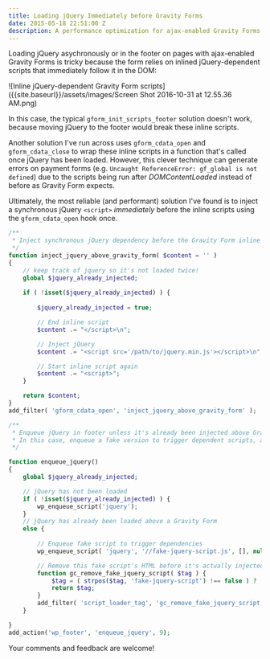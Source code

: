 ```yaml
---
title: Loading jQuery Immediately before Gravity Forms
date: 2015-05-18 22:51:00 Z
description: A performance optimization for ajax-enabled Gravity Forms
---
```


Loading jQuery asychronously or in the footer on pages with ajax-enabled Gravity Forms is tricky because the form relies on inlined jQuery-dependent scripts that immediately follow it in the DOM:

![Inline jQuery-dependent Gravity Form scripts]({{site.baseurl}}/assets/images/Screen Shot 2016-10-31 at 12.55.36 AM.png)

In this case, the typical `gform_init_scripts_footer` solution doesn't work, because moving jQuery to the footer would break these inline scripts. 

Another solution I've run across uses `gform_cdata_open` and `gform_cdata_close` to wrap these inline scripts in a function that's called once jQuery has been loaded. However, this clever technique can generate errors on payment forms (e.g. `Uncaught ReferenceError: gf_global is not defined`) due to the scripts being run after _DOMContentLoaded_ instead of before as Gravity Form expects. 

Ultimately, the most reliable (and performant) solution I've found is to inject a synchronous jQuery `<script>` _immediately_ before the inline scripts using the `gform_cdata_open` hook once.

```php
/**
 * Inject synchronous jQuery dependency before the Gravity Form inline scripts
 */
function inject_jquery_above_gravity_form( $content = '' ) 
{
	// keep track of jquery so it's not loaded twice!
	global $jquery_already_injected;
	
	if ( !isset($jquery_already_injected) ) {
		
		$jquery_already_injected = true;

		// End inline script
		$content .= "</script>\n";

		// Inject jQuery
		$content .= "<script src='/path/to/jquery.min.js'></script>\n";		

		// Start inline script again
		$content .= "<script>";
	}

	return $content;
}
add_filter( 'gform_cdata_open', 'inject_jquery_above_gravity_form' );

/**
 * Enqueue jQuery in footer unless it's already been injected above Gravity Form.
 * In this case, enqueue a fake version to trigger dependent scripts, and then remove this fake version.
 */

function enqueue_jquery()
{
	global $jquery_already_injected;

	// jQuery has not been loaded
	if ( !isset($jquery_already_injected) ) {
		wp_enqueue_script('jquery');
	}
	// jQuery has already been loaded above a Gravity Form
	else {
		
		// Enqueue fake script to trigger dependencies
		wp_enqueue_script( 'jquery', '//fake-jquery-script.js', [], null );

		// Remove this fake script's HTML before it's actually injected into the DOM
		function gc_remove_fake_jquery_script( $tag ) {
			$tag = ( strpos($tag, 'fake-jquery-script') !== false ) ? '' : $tag;
			return $tag;
		}
		add_filter( 'script_loader_tag', 'gc_remove_fake_jquery_script' );
	}

}
add_action('wp_footer', 'enqueue_jquery', 9);
```

Your comments and feedback are welcome!
